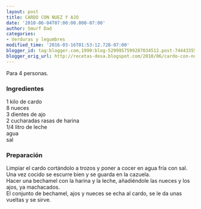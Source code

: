 ```yaml
---
layout: post
title: CARDO CON NUEZ Y AJO
date: '2010-06-04T07:00:00.000-07:00'
author: Smurf Dad
categories:
- Verduras y legumbres
modified_time: '2016-03-16T01:53:12.728-07:00'
blogger_id: tag:blogger.com,1999:blog-5299957599287034512.post-7444335554724026589
blogger_orig_url: http://recetas-desa.blogspot.com/2010/06/cardo-con-nuez-y-ajo.html
---
```


Para 4 personas.<br><h3>Ingredientes</h3><p>1 kilo de cardo<br/>8 nueces<br/>3 dientes de ajo<br/>2 cucharadas rasas de harina<br/>1/4 litro de leche<br/>agua<br/>sal<br/></p><h3>Preparaci&oacute;n</h3><p>Limpiar el cardo cort&aacute;ndolo a trozos y poner a cocer en agua fr&iacute;a con sal.<br/>Una vez cocido se escurre bien y se guarda en la cazuela.<br/>Hacer una bechamel con la harina y la leche, a&ntilde;adi&eacute;ndole las nueces y los ajos, ya machacados.<br/>El conjunto de bechamel, ajos y nueces se echa al cardo, se le da unas vueltas y se sirve.<br/></p>